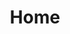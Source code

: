 ---
home: true
title: Home
heroImage: https://i.ibb.co/QmJbGdZ/logog-01.png
heroText: null
heroAlt: CoinEZ
actions:
  - text: Invite the bot!
    link: https://discord.com/oauth2/authorize?client_id=846743549219045376&permissions=314432&scope=bot
    type: primary
  - text: Get Started now!
    link: /get_started
    type: secondary
features:
  - title: Data forward
    details: View historic price value charts and other details for over 8000 supported cryptocurrencies!
  - title: Global Economy
    details: Fun global economy to mine, earn and share EZgold with other users!
  - title: Super simple
    details: Simple and easy to easy! Get the data you want, exactly when you need it!
footer: MIT Licensed | Copyright (c) 2021 Pulkit Sambhavi Singh
---